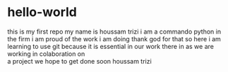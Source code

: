 # hello-world
this is my first repo
my name is houssam trizi i am a commando python in the firm  i am proud of the work i am doing thank god for that
so here i am learning to use git because it is essential in our work there in  as we are working in colaboration on  
a project we hope to get done soon 
houssam 
trizi 

